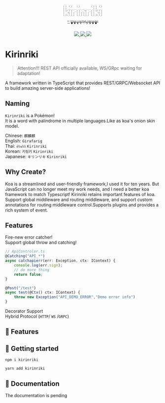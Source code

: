 <p align="center">
  <pre align="center" style="font-size: 6px;">
 _    _      _            _ _    _ 
| |  (_)    (_)          (_) |  (_)
| | ___ _ __ _ _ __  _ __ _| | ___ 
| |/ / | '__| | '_ \| '__| | |/ / |
|   <| | |  | | | | | |  | |   <| |
|_|\_\_|_|  |_|_| |_|_|  |_|_|\_\_|
                                    
 == https://github.com/vecmat == 
 🌑 🌒 🌓 🌔 🌕 🌖 🌗 🌘 🌑 
 </pre>
  <p align="center">
    <a href="https://www.npmjs.com/package/kirinriki">
      <img src="https://badge.fury.io/js/kirinriki.svg">
    </a>
    <a href="https://bundlephobia.com/result?p=kirinriki@latest">
      <img src="https://badgen.net/bundlephobia/min/kirinriki">
    </a>
    <a href="https://discord.gg/XpVjCQCe">
      <img src="https://img.shields.io/badge/Chat_in-Discord-blue">
    </a>
  </p>
</p>

# Kirinriki

> Attention!!! REST API officially available, WS/GRpc waiting for adaptation!

A framework written in TypeScript that provides REST/GRPC/Websocket API to build amazing server-side applications!

## Naming

`Kirinriki` is a Pokémon!  
It is a word with palindrome in multiple languages.Like as koa's onion skin model.

Chinese: `麒麟麒`  
English: `Girafarig`  
Thai: `คิรินริกิ` `Kirinriki`  
Korean:  `키링키` `Kirinriki`  
Japanese: `キリンリキ` `Kirinriki`  

## Why Create?

Koa is a streamlined and user-friendly framework,I used it for ten years. But JavaScript can no longer meet my work needs, and I need a better koa framework to match Typescript!
Kirinriki retains important features of koa. Support global middleware and routing middleware, and support custom annotations for routing middleware control.Supports plugins and provides a rich system of event.

## Features

Fire-new error catcher!  
Support global throw and catching!   

```typescript
// ApiControler.ts
@Catching("API_*")
async catchapierr(err: Exception, ctx: IContext) {
    console.log(err.sign);
    // do more thing
    return false;
}

@Post("/test")
async test(@Ctx() ctx: IContext) {
    throw new Exception("API_DEMO_ERROR","Demo error info")
}

```

Decorator Support  
Hybrid Protocol (`HTTP`/ `WS` /`GRPC`)  


## 🔨 Features 



## 🚀 Getting started  
```
npm i kirinriki
```
```
yarn add kirinriki
```

## 📜 Documentation
The documentation is pending 